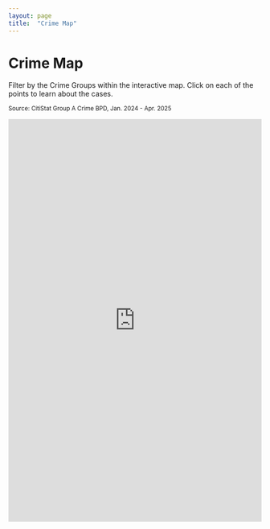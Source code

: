 ```yaml
---
layout: page
title:  "Crime Map"
---
```


# Crime Map
Filter by the Crime Groups within the interactive map. Click on each of the points to learn about the cases.

<small>Source: CitiStat Group A Crime BPD, Jan. 2024 - Apr. 2025</small>

<iframe  
  src="https://baltimore.maps.arcgis.com/apps/instant/interactivelegend/index.html?appid=e8fbb737ea1b48b2af75d1836256beb7"  
  width="100%"  
  height="800"  
  frameborder="0"  
  allowfullscreen> 
</iframe>












